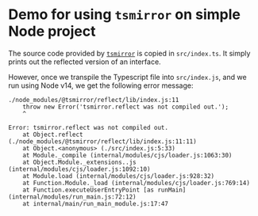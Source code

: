 # Demo for using `tsmirror` on simple Node project

The source code provided by [`tsmirror`](https://github.com/aenario/tsmirror) is copied in `src/index.ts`. It simply prints out the reflected version of an interface.

However, once we transpile the Typescript file into `src/index.js`, and we run using Node v14, we get the following error message:

```
./node_modules/@tsmirror/reflect/lib/index.js:11
    throw new Error('tsmirror.reflect was not compiled out.');
    ^

Error: tsmirror.reflect was not compiled out.
    at Object.reflect (./node_modules/@tsmirror/reflect/lib/index.js:11:11)
    at Object.<anonymous> (./src/index.js:5:33)
    at Module._compile (internal/modules/cjs/loader.js:1063:30)
    at Object.Module._extensions..js (internal/modules/cjs/loader.js:1092:10)
    at Module.load (internal/modules/cjs/loader.js:928:32)
    at Function.Module._load (internal/modules/cjs/loader.js:769:14)
    at Function.executeUserEntryPoint [as runMain] (internal/modules/run_main.js:72:12)
    at internal/main/run_main_module.js:17:47
```
